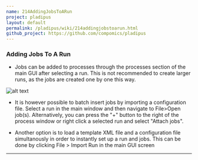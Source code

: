 ```yaml
---
name: 214AddingJobsToARun
project: pladipus
layout: default
permalink: /pladipus/wiki/214addingjobstoarun.html
github_project: https://github.com/compomics/pladipus
---
```


### Adding Jobs To A Run

* Jobs can be added to processes through the processes section of the main GUI after selecting a run. This is not recommended to create larger runs, as the jobs are created one by one this way.
 
![alt text](https://github.com/compomics/pladipus/wiki/Job_Creation_Dialog.png)

* It is however possible to batch insert jobs by importing a configuration file. Select a run in the main window and then navigate to File>Open job(s). Alternatively, you can press the "+" button to the right of the process window or right click a selected run and select "Attach jobs".

* Another option is to load a template XML file and a configuration file simultanously in order to instantly set up a run and jobs. This can be done by clicking File > Import Run in the main GUI screen

----
